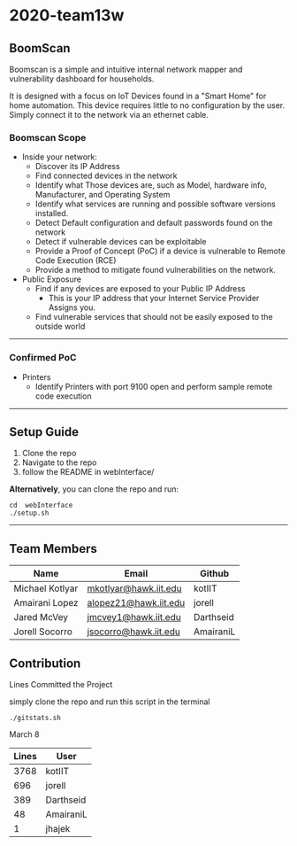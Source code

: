 # 2020-team13w

## BoomScan

Boomscan is a simple and intuitive internal network mapper and vulnerability dashboard for households.

It is designed with a focus on IoT Devices found in a "Smart Home" for home automation. This device requires little to no configuration by the user. Simply connect it to the network via an ethernet cable.

### Boomscan Scope

* Inside your network:
  * Discover its IP Address
  * Find connected devices in the network
  * Identify what Those devices are, such as Model, hardware info, Manufacturer, and Operating System
  * Identify what services are running and possible software versions installed.
  * Detect Default configuration and default passwords found on the network
  * Detect if vulnerable devices can be exploitable
  * Provide a Proof of Concept (PoC) if a device is vulnerable to Remote Code Execution (RCE)
  * Provide a method to mitigate found vulnerabilities on the network.
* Public Exposure
  * Find if any devices are exposed to your Public IP Address
    * This is your IP address that your Internet Service Provider Assigns you.
  * Find vulnerable services that should not be easily exposed to the outside world
  
----

### Confirmed PoC

* Printers
  * Identify Printers with port 9100 open and perform sample remote code execution



---
## Setup Guide

  1. Clone the repo
  2. Navigate to the repo
  3. follow the README in webInterface/

  **Alternatively**, you can clone the repo and run:
  
    cd  webInterface
    ./setup.sh



----

## Team Members

|Name|Email|Github|
|-----|-----|-----|
|Michael Kotlyar |mkotlyar@hawk.iit.edu |kotIIT|
|Amairani Lopez |alopez21@hawk.iit.edu |jorell|
|Jared McVey | jmcvey1@hawk.iit.edu  |Darthseid|
|Jorell Socorro | jsocorro@hawk.iit.edu |AmairaniL|

## Contribution

Lines Committed the Project

simply clone the repo and run this script in the terminal

    ./gitstats.sh

March 8

|Lines| User|
|---|---|
|3768 | kotIIT|
|696 |jorell|
|389 |Darthseid|
| 48 |AmairaniL|
|1 |jhajek|
